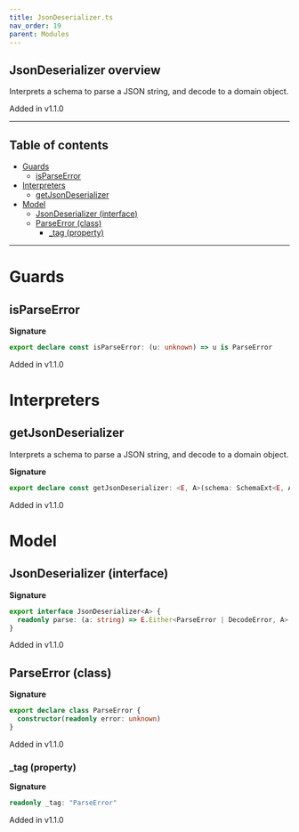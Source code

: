 ```yaml
---
title: JsonDeserializer.ts
nav_order: 19
parent: Modules
---
```


## JsonDeserializer overview

Interprets a schema to parse a JSON string, and decode to a domain object.

Added in v1.1.0

---

<h2 class="text-delta">Table of contents</h2>

- [Guards](#guards)
  - [isParseError](#isparseerror)
- [Interpreters](#interpreters)
  - [getJsonDeserializer](#getjsondeserializer)
- [Model](#model)
  - [JsonDeserializer (interface)](#jsondeserializer-interface)
  - [ParseError (class)](#parseerror-class)
    - [\_tag (property)](#_tag-property)

---

# Guards

## isParseError

**Signature**

```ts
export declare const isParseError: (u: unknown) => u is ParseError
```

Added in v1.1.0

# Interpreters

## getJsonDeserializer

Interprets a schema to parse a JSON string, and decode to a domain object.

**Signature**

```ts
export declare const getJsonDeserializer: <E, A>(schema: SchemaExt<E, A>) => JsonDeserializer<A>
```

Added in v1.1.0

# Model

## JsonDeserializer (interface)

**Signature**

```ts
export interface JsonDeserializer<A> {
  readonly parse: (a: string) => E.Either<ParseError | DecodeError, A>
}
```

Added in v1.1.0

## ParseError (class)

**Signature**

```ts
export declare class ParseError {
  constructor(readonly error: unknown)
}
```

Added in v1.1.0

### \_tag (property)

**Signature**

```ts
readonly _tag: "ParseError"
```

Added in v1.1.0
